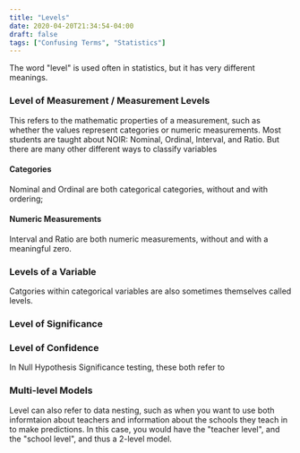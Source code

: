 ```yaml
---
title: "Levels"
date: 2020-04-20T21:34:54-04:00
draft: false
tags: ["Confusing Terms", "Statistics"]
---
```


The word "level" is used often in statistics, but it has very different meanings.   

<!--more-->

### Level of Measurement / Measurement Levels 

This refers to the mathematic properties of a measurement, such as whether the values represent categories or numeric measurements. Most students are taught about NOIR: Nominal, Ordinal, Interval, and Ratio. But there are many other different ways to classify variables

#### Categories

Nominal and Ordinal are both categorical categories, without and with ordering;

#### Numeric Measurements

Interval and Ratio are both numeric measurements, without and with a meaningful zero. 

### Levels of a Variable

Catgories within categorical variables are also sometimes themselves called levels. 

### Level of Significance

### Level of Confidence

In Null Hypothesis Significance testing, these both refer to 



### Multi-level Models

Level can also refer to data nesting, such as when you want to use both informtaion about teachers and information about the schools they teach in to make predictions. In this case, you would have the "teacher level", and the "school level", and thus a 2-level model. 